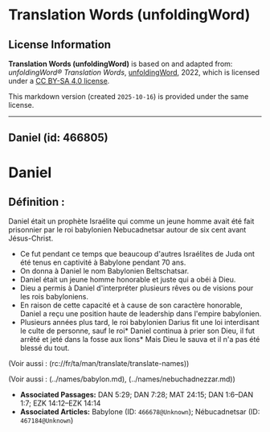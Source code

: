 # Translation Words (unfoldingWord)

## License Information

**Translation Words (unfoldingWord)** is based on and adapted from: _unfoldingWord® Translation Words_, [unfoldingWord](https://unfoldingword.org/utw), 2022, which is licensed under a [CC BY-SA 4.0 license](https://creativecommons.org/licenses/by-sa/4.0/legalcode.en).

This markdown version (created `2025-10-16`) is provided under the same license.



--------------------------------

## Daniel (id: 466805)

Daniel
======

Définition :
------------

Daniel était un prophète Israélite qui comme un jeune homme avait été fait prisonnier par le roi babylonien Nebucadnetsar autour de six cent avant Jésus\-Christ.

* Ce fut pendant ce temps que beaucoup d'autres Israélites de Juda ont été tenus en captivité à Babylone pendant 70 ans.
* On donna à Daniel le nom Babylonien Beltschatsar.
* Daniel était un jeune homme honorable et juste qui a obéi à Dieu.
* Dieu a permis à Daniel d'interpréter plusieurs rêves ou de visions pour les rois babyloniens.
* En raison de cette capacité et à cause de son caractère honorable, Daniel a reçu une position haute de leadership dans l'empire babylonien.
* Plusieurs années plus tard, le roi babylonien Darius fit une loi interdisant le culte de personne, sauf le roi\* Daniel continua à prier son Dieu, il fut arrêté et jeté dans la fosse aux lions\* Mais Dieu le sauva et il n'a pas été blessé du tout.

(Voir aussi : (rc://fr/ta/man/translate/translate\-names))

(Voir aussi : (../names/babylon.md), (../names/nebuchadnezzar.md))

* **Associated Passages:** DAN 5:29; DAN 7:28; MAT 24:15; DAN 1:6–DAN 1:7; EZK 14:12–EZK 14:14
* **Associated Articles:** Babylone (ID: `466678@Unknown`); Nébucadnetsar (ID: `467184@Unknown`)

